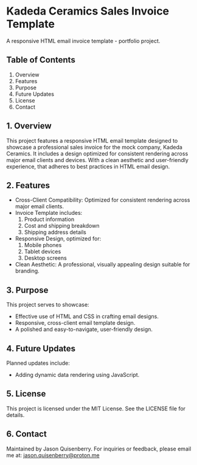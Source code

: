 # Kadeda Ceramics Sales Invoice Template
A responsive HTML email invoice template - portfolio project.

## Table of Contents
1. Overview
2. Features
3. Purpose
4. Future Updates
5. License
6. Contact

## 1. Overview
This project features a responsive HTML email template designed to showcase a professional sales invoice for the mock company, Kadeda Ceramics. It includes a design optimized for consistent rendering across major email clients and devices. With a clean aesthetic and user-friendly experience, that adheres to best practices in HTML email design.

## 2. Features
- Cross-Client Compatibility: Optimized for consistent rendering across major email clients.
- Invoice Template includes:
    1. Product information
    2. Cost and shipping breakdown
    3. Shipping address details
- Responsive Design, optimized for:
    1. Mobile phones
    2. Tablet devices
    3. Desktop screens
- Clean Aesthetic: A professional, visually appealing design suitable for branding.

## 3. Purpose
This project serves to showcase:
- Effective use of HTML and CSS in crafting email designs.
- Responsive, cross-client email template design.
- A polished and easy-to-navigate, user-friendly design.

## 4. Future Updates
Planned updates include:
- Adding dynamic data rendering using JavaScript.

## 5. License
This project is licensed under the MIT License. See the LICENSE file for details.

## 6. Contact
Maintained by Jason Quisenberry. For inquiries or feedback, please email me at: jason.quisenberry@proton.me
